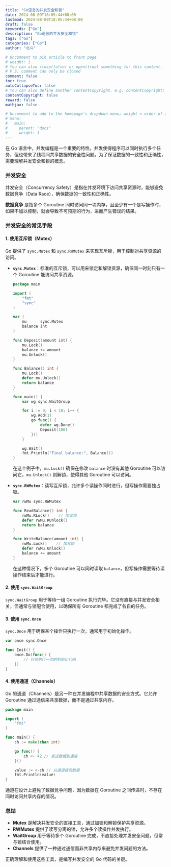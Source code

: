 ```yaml
---
title: "Go语言的并发安全和锁"
date: 2024-08-09T18:05:44+08:00
lastmod: 2024-08-09T18:05:44+08:00
draft: false
keywords: ["Go"]
description: "Go语言的并发安全和锁"
tags: ["Go"]
categories: ["Go"]
author: "北斗"

# Uncomment to pin article to front page
# weight: 1
# You can also close(false) or open(true) something for this content.
# P.S. comment can only be closed
comment: false
toc: true
autoCollapseToc: false
# You can also define another contentCopyright. e.g. contentCopyright: "This is another copyright."
contentCopyright: false
reward: false
mathjax: false

# Uncomment to add to the homepage's dropdown menu; weight = order of article
# menu:
#   main:
#     parent: "docs"
#     weight: 1
---
```


在 Go 语言中，并发编程是一个重要的特性。并发使得程序可以同时执行多个任务，但也带来了线程间共享数据的安全性问题。为了保证数据的一致性和正确性，需要理解并发安全和锁的概念。

### 并发安全
并发安全（Concurrency Safety）是指在并发环境下访问共享资源时，能够避免数据竞争（Data Race），确保数据的一致性和正确性。

**数据竞争** 是指多个 Goroutine 同时访问同一块内存，且至少有一个是写操作时，如果不加以控制，就会导致不可预期的行为，进而产生错误的结果。

### 并发安全的常见手段

#### 1. 使用互斥锁（Mutex）
Go 提供了 `sync.Mutex` 和 `sync.RWMutex` 来实现互斥锁，用于控制对共享资源的访问。

- **`sync.Mutex`**：标准的互斥锁，可以用来锁定和解锁资源，确保同一时刻只有一个 Goroutine 能访问共享资源。

  ```go
  package main

  import (
      "fmt"
      "sync"
  )

  var (
      mu      sync.Mutex
      balance int
  )

  func Deposit(amount int) {
      mu.Lock()
      balance += amount
      mu.Unlock()
  }

  func Balance() int {
      mu.Lock()
      defer mu.Unlock()
      return balance
  }

  func main() {
      var wg sync.WaitGroup

      for i := 0; i < 10; i++ {
          wg.Add(1)
          go func() {
              defer wg.Done()
              Deposit(100)
          }()
      }

      wg.Wait()
      fmt.Println("Final balance:", Balance())
  }
  ```

  在这个例子中，`mu.Lock()` 确保在修改 `balance` 时没有其他 Goroutine 可以访问它，`mu.Unlock()` 则解锁，使得其他 Goroutine 可以访问。

- **`sync.RWMutex`**：读写互斥锁，允许多个读操作同时进行，但写操作需要独占锁。

  ```go
  var rwMu sync.RWMutex

  func ReadBalance() int {
      rwMu.RLock()    // 加读锁
      defer rwMu.RUnlock()
      return balance
  }

  func WriteBalance(amount int) {
      rwMu.Lock()    // 加写锁
      defer rwMu.Unlock()
      balance += amount
  }
  ```

  在这种情况下，多个 Goroutine 可以同时读取 `balance`，但写操作需要等待读操作结束后才能进行。

#### 2. 使用 `sync.WaitGroup`
`sync.WaitGroup` 用于等待一组 Goroutine 执行完毕。它没有直接与并发安全相关，但通常与锁配合使用，以确保所有 Goroutine 都完成了各自的任务。

#### 3. 使用 `sync.Once`
`sync.Once` 用于确保某个操作只执行一次，通常用于初始化操作。

```go
var once sync.Once

func Init() {
    once.Do(func() {
        // 只会执行一次的初始化代码
    })
}
```

#### 4. 使用通道（Channels）
Go 的通道（Channels）是另一种在并发编程中共享数据的安全方式。它允许 Goroutine 通过通信来共享数据，而不是通过共享内存。

```go
package main

import (
    "fmt"
)

func main() {
    ch := make(chan int)

    go func() {
        ch <- 42 // 发送数据到通道
    }()

    value := <-ch // 从通道接收数据
    fmt.Println(value)
}
```

通道在设计上避免了数据竞争问题，因为数据在 Goroutine 之间传递时，不存在同时访问共享内存的情况。

### 总结
- **Mutex** 是解决并发安全的直接工具，通过加锁和解锁保护共享资源。
- **RWMutex** 提供了读写分离的锁，允许多个读操作并发执行。
- **WaitGroup** 用于等待多个 Goroutine 完成，不直接处理并发安全问题，但常与锁结合使用。
- **Channels** 提供了一种通过通信而非共享内存来避免并发问题的方法。

正确理解和使用这些工具，是编写并发安全的 Go 代码的关键。
